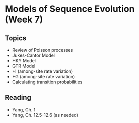 # Models of Sequence Evolution (Week 7)

## Topics

- Review of Poisson processes
- Jukes-Cantor Model
- HKY Model
- GTR Model
- +I (among-site rate variation)
- +G (among-site rate variation)
- Calculating transition probabilities

## Reading

- Yang, Ch. 1
- Yang, Ch. 12.5-12.6 (as needed)
